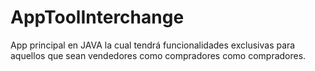 # AppToolInterchange
App principal en JAVA la cual tendrá funcionalidades exclusivas para aquellos que sean vendedores como compradores como compradores.
